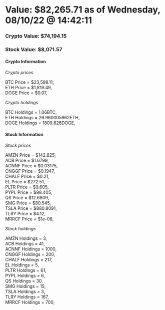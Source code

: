 # Value: $82,265.71 as of Wednesday, 08/10/22 @ 14:42:11 

### Crypto Value: $74,194.15

### Stock Value: $8,071.57

#### Crypto Information 
*Crypto prices* 

BTC Price = $23,598.11,  
ETH Price = $1,819.49,  
DOGE Price = $0.07,  


*Crypto holdings* 

BTC Holdings = 1.06BTC,  
ETH Holdings = 26.960005962ETH,  
DOGE Holdings = 1809.826DOGE,  


#### Stock Information 

*Stock prices* 

AMZN Price = $142.825,  
ACB Price = $1.6799,  
ACNNF Price = $0.03175,  
CNGGF Price = $0.1947,  
CHALF Price = $0.21,  
EL Price = $272.51,  
PLTR Price = $9.605,  
PYPL Price = $98.405,  
QS Price = $12.6809,  
SMG Price = $80.545,  
TSLA Price = $880.8091,  
TLRY Price = $4.12,  
MRRCF Price = $1e-06,  


*Stock holdings* 

AMZN Holdings = 3,  
ACB Holdings = 41,  
ACNNF Holdings = 1000,  
CNGGF Holdings = 200,  
CHALF Holdings = 217,  
EL Holdings = 5,  
PLTR Holdings = 61,  
PYPL Holdings = 6,  
QS Holdings = 30,  
SMG Holdings = 15,  
TSLA Holdings = 3,  
TLRY Holdings = 167,  
MRRCF Holdings = 700,  


